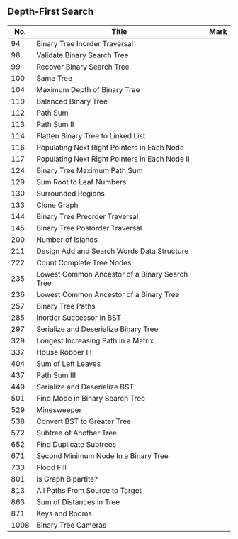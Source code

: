 ## Depth-First Search
| No.  | Title                                          | Mark |
|------|------------------------------------------------|------|
| 94   | Binary Tree Inorder Traversal                  |      |
| 98   | Validate Binary Search Tree                    |      |
| 99   | Recover Binary Search Tree                     |      |
| 100  | Same Tree                                      |      |
| 104  | Maximum Depth of Binary Tree                   |      |
| 110  | Balanced Binary Tree                           |      |
| 112  | Path Sum                                       |      |
| 113  | Path Sum II                                    |      |
| 114  | Flatten Binary Tree to Linked List             |      |
| 116  | Populating Next Right Pointers in Each Node    |      |
| 117  | Populating Next Right Pointers in Each Node II |      |
| 124  | Binary Tree Maximum Path Sum                   |      |
| 129  | Sum Root to Leaf Numbers                       |      |
| 130  | Surrounded Regions                             |      |
| 133  | Clone Graph                                    |      |
| 144  | Binary Tree Preorder Traversal                 |      |
| 145  | Binary Tree Postorder Traversal                |      |
| 200  | Number of Islands                              |      |
| 211  | Design Add and Search Words Data Structure     |      |
| 222  | Count Complete Tree Nodes                      |      |
| 235  | Lowest Common Ancestor of a Binary Search Tree |      |
| 236  | Lowest Common Ancestor of a Binary Tree        |      |
| 257  | Binary Tree Paths                              |      |
| 285  | Inorder Successor in BST                       |      |
| 297  | Serialize and Deserialize Binary Tree          |      |
| 329  | Longest Increasing Path in a Matrix            |      |
| 337  | House Robber III                               |      |
| 404  | Sum of Left Leaves                             |      |
| 437  | Path Sum III                                   |      |
| 449  | Serialize and Deserialize BST                  |      |
| 501  | Find Mode in Binary Search Tree                |      |
| 529  | Minesweeper                                    |      |
| 538  | Convert BST to Greater Tree                    |      |
| 572  | Subtree of Another Tree                        |      |
| 652  | Find Duplicate Subtrees                        |      |
| 671  | Second Minimum Node In a Binary Tree           |      |
| 733  | Flood Fill                                     |      |
| 801  | Is Graph Bipartite?                            |      |
| 813  | All Paths From Source to Target                |      |
| 863  | Sum of Distances in Tree                       |      |
| 871  | Keys and Rooms                                 |      |
| 1008 | Binary Tree Cameras                            |      |
